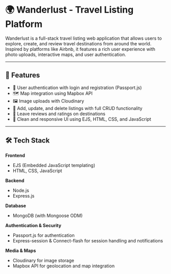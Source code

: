 # 🌍 Wanderlust - Travel Listing Platform

Wanderlust is a full-stack travel listing web application that allows users to explore, create, and review travel destinations from around the world. Inspired by platforms like Airbnb, it features a rich user experience with photo uploads, interactive maps, and user authentication.

---

## 🚀 Features

- 🔐 User authentication with login and registration (Passport.js)
- 🗺️ Map integration using Mapbox API
- 🖼️ Image uploads with Cloudinary
- 📝 Add, update, and delete listings with full CRUD functionality
- 🌟 Leave reviews and ratings on destinations
- 🎨 Clean and responsive UI using EJS, HTML, CSS, and JavaScript

---

## 🛠️ Tech Stack

**Frontend**  
- EJS (Embedded JavaScript templating)  
- HTML, CSS, JavaScript  

**Backend**  
- Node.js  
- Express.js  

**Database**  
- MongoDB (with Mongoose ODM)

**Authentication & Security**  
- Passport.js for authentication  
- Express-session & Connect-flash for session handling and notifications

**Media & Maps**  
- Cloudinary for image storage  
- Mapbox API for geolocation and map integration

